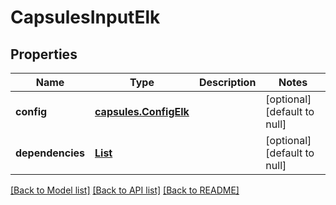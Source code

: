 # CapsulesInputElk
## Properties

Name | Type | Description | Notes
------------ | ------------- | ------------- | -------------
**config** | [**capsules.ConfigElk**](capsules.ConfigElk.md) |  | [optional] [default to null]
**dependencies** | [**List**](string.md) |  | [optional] [default to null]

[[Back to Model list]](../README.md#documentation-for-models) [[Back to API list]](../README.md#documentation-for-api-endpoints) [[Back to README]](../README.md)

